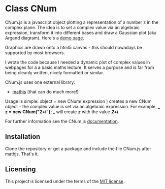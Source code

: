 
#  Class CNum

CNum.js is a javascript object plotting a representation of a number z in the
complex plane. The idea is to set a complex value via an algebraic expression,
transform it into different bases and draw a Gaussian plot (aka Argand
diagram). Here's a [demo page](https://MarcusOettinger.github.io/CNum.js/ "Demo page").  
 
Graphics are drawn onto a html5 canvas - this should nowadays be supported by
most browsers.  
  
I wrote the code because I needed a dynamic plot of complex values in webpages
for a a basic maths lecture. It serves a purpose and is far from being cleanly
written, nicely formatted or similar.  
  
CNum.js uses one external library:
  * [mathjs](http://mathjs.org) (that can do much more!)  
  
Usage is simple: object = new CNum( expression ) creates a new CNum object - the
complex value is set via an algebraic expression. For example,
**_ z = new CNum("2+i"); _**    will create **_z_** with the value
**_2+i_**.

For further information see the CNum.js [documentation](doc/index.html).

## Installation

Clone the repository or get a package and include the file CNum.js after
mathjs. That's it.

## Licensing

This project is licensed under the terms of the 
[MIT license](LICENSE.md).
